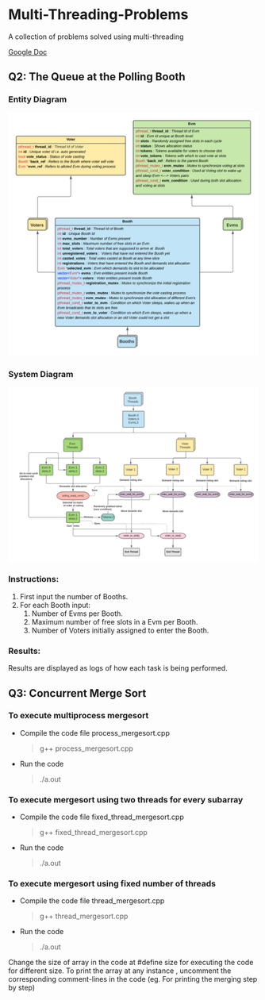 # Multi-Threading-Problems
A collection of problems solved using multi-threading

[Google Doc](https://docs.google.com/document/d/1LH7CpG3SVDEIzdhZy4txEEdMF-oicjZPpAZt9xP3dLE/edit)
## Q2: The Queue at the Polling Booth
### Entity Diagram
![Entity Diagram](/snapshots/evm_entity_diagram.png)
### System Diagram
![Thread Diagram](/snapshots/evm_thread_diagram.png)

### Instructions:
1. First input the number of Booths.
2. For each Booth input:
    1. Number of Evms per Booth.
    2. Maximum number of free slots in a Evm per Booth.
    3. Number of Voters initially assigned to enter the Booth.
### Results:
Results are displayed as logs of how each task is being performed.


## Q3: Concurrent Merge Sort

### To execute multiprocess mergesort
- Compile the code file process_mergesort.cpp 
    >g++ process_mergesort.cpp
- Run the code
    >./a.out
### To execute mergesort using two threads for every subarray
- Compile the code file fixed_thread_mergesort.cpp 
    >g++ fixed_thread_mergesort.cpp
- Run the code
    >./a.out
### To execute mergesort using fixed number of threads
- Compile the code file thread_mergesort.cpp 
    >g++ thread_mergesort.cpp
- Run the code
    >./a.out

Change the size of array in the code at #define size for executing the code for different size.
To print the array at any instance , uncomment the corresponding comment-lines in the code
(eg. For printing the merging step by step)
